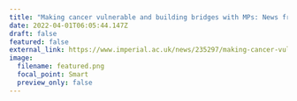 ```yaml
---
title: "Making cancer vulnerable and building bridges with MPs: News from the College"
date: 2022-04-01T06:05:44.147Z
draft: false
featured: false
external_link: https://www.imperial.ac.uk/news/235297/making-cancer-vulnerable-building-bridges-with/
image:
  filename: featured.png
  focal_point: Smart
  preview_only: false
---
```

